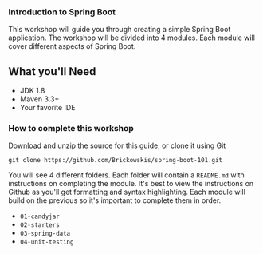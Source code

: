 ### Introduction to Spring Boot

This workshop will guide you through creating a simple Spring Boot application. The workshop will be divided into 4 modules. Each module will cover different aspects of Spring Boot.

## What you'll Need 

* JDK 1.8
* Maven 3.3+
* Your favorite IDE

### How to complete this workshop

[Download](https://github.com/Brickowskis/spring-boot-101/archive/master.zip) and unzip the source for this guide, or clone it using Git

`git clone https://github.com/Brickowskis/spring-boot-101.git`

You will see 4 different folders. Each folder will contain a `README.md` with instructions on completing the module. It's best to view the instructions on Github as you'll get formatting and syntax highlighting. Each module will build on the previous so it's important to complete them in order.

* `01-candyjar`
* `02-starters`
* `03-spring-data`
* `04-unit-testing`
